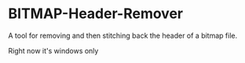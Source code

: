 # BITMAP-Header-Remover
A tool for removing and then stitching back the header of a bitmap file.

Right now it's windows only
